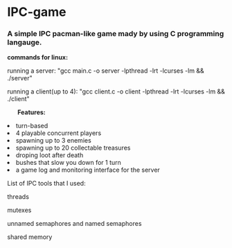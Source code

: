 # IPC-game
<h3>A simple IPC pacman-like game mady by using C programming langauge.</h3>

<b>commands for linux:</b>

running a server: "gcc main.c -o server -lpthread -lrt -lcurses -lm && ./server"

running a client(up to 4): "gcc client.c -o client -lpthread -lrt -lcurses -lm && ./client"


<ul><b>Features:</b></ul>
<li>turn-based</li>
<li>4 playable concurrent players</li>
<li>spawning up to 3 enemies</li>
<li>spawning up to 20 collectable treasures</li>
<li>droping loot after death</li>
<li>bushes that slow you down for 1 turn</li>
<li>a game log and monitoring interface for the server</li>

List of IPC tools that I used:

threads

mutexes

unnamed semaphores and named semaphores

shared memory

